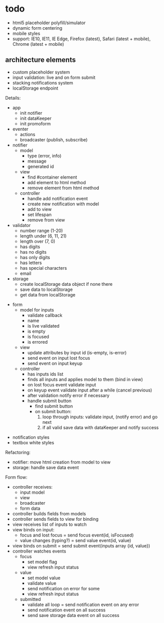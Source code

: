 # todo

- html5 placeholder polyfill/simulator
- dynamic form centering
- mobile styles
- support: IE10, IE11, IE Edge, Firefox (latest), Safari (latest + mobile), Chrome (latest + mobile)


## architecture elements

- custom placeholder system
- input validation: live and on form submit
- stacking notifications system
- localStorage endpoint

Details:

+ app
    + init notifier
    - init dataKeeper
    - init promoform
+ eventer
    + actions
    + broadcaster (publish, subscribe)
+ notifier
    + model
        + type (error, info)
        + message
        + generated id
    + view
        + find #container element
        + add element to html method
        + remove element from html method
    + controller
        + handle add notification event
        + create new notification with model
        + add to view
        + set lifespan
        + remove from view
+ validator
    + number range (1-20)
    + length under (6, 11, 21)
    + length over (7, 0)
    + has digits
    + has no digits
    + has only digits
    + has letters
    + has special characters
    + email
+ storage
    + create localStorage data object if none there
    + save data to localStorage
    + get data from localStorage
- form
    + model for inputs
        + validate callback
        + name
        + is live validated
        + is empty
        + is focused
        + is errored
    - view
        - update attributes by input id (is-empty, is-error)
        - send event on input lost focus
        - send event on input keyup
    - controller
        - has inputs ids list
        - finds all inputs and applies model to them (bind in view)
        - on lost focus event validate input
        - on keyup event validate input after a while (cancel previous)
        - after validation notify error if necessary
        - handle submit button
            - find submit button
            - on submit button:
                1. loop through inputs: validate input, (notify error) and go next
                2. if all valid save data with dataKeeper and notify success
+ notification styles
+ textbox white styles

Refactoring:

- notifier: move html creation from model to view
- storage: handle save data event

Form flow:

- controller receives:
    - input model
    - view
    - broadcaster
    - form data
- controller builds fields from models
- controller sends fields to view for binding
- view receives list of inputs to watch
- view binds on input:
    - focus and lost focus = send focus event(id, isFocused)
    - value changes (typing?) = send value event(id, value)
- view binds on submit = send submit event(inputs array {id, value})
- controller watches events
    - focus
        - set model flag
        - view refresh input status
    - value
        - set model value
        - validate value
        - send notification on error for some
        - view refresh input status
    - submitted
        - validate all loop = send notification event on any error
        - send notification event on all success
        - send save storage data event on all success
